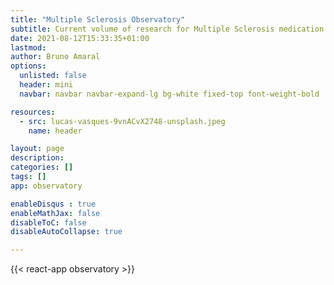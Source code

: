 ```yaml
---
title: "Multiple Sclerosis Observatory"
subtitle: Current volume of research for Multiple Sclerosis medication
date: 2021-08-12T15:33:35+01:00
lastmod: 
author: Bruno Amaral
options:
  unlisted: false
  header: mini
  navbar: navbar navbar-expand-lg bg-white fixed-top font-weight-bold

resources:
  - src: lucas-vasques-9vnACvX2748-unsplash.jpeg
    name: header

layout: page
description: 
categories: []
tags: []
app: observatory

enableDisqus : true
enableMathJax: false
disableToC: false
disableAutoCollapse: true

---
```


<div class="col-md-12">

<div id="root"></div>

{{< react-app observatory >}}

</div>

